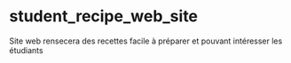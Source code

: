# student_recipe_web_site
Site web rensecera des recettes facile à préparer et pouvant intéresser les étudiants

